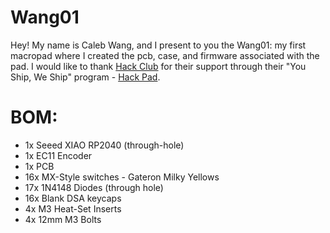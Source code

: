 # Wang01
Hey! My name is Caleb Wang, and I present to you the Wang01: my first macropad where I created the pcb, case, and firmware associated with the pad. I would like to thank [Hack Club](https://github.com/hackclub) for their support through their "You Ship, We Ship" program - [Hack Pad](https://github.com/hackclub/hackpad/tree/main).

# BOM:
- 1x Seeed XIAO RP2040 (through-hole)
- 1x EC11 Encoder
- 1x PCB
- 16x MX-Style switches - Gateron Milky Yellows
- 17x 1N4148 Diodes (through hole)
- 16x Blank DSA keycaps
- 4x M3 Heat-Set Inserts
- 4x 12mm M3 Bolts
